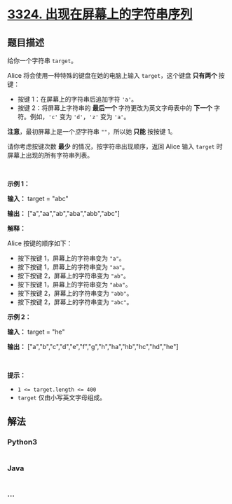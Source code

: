 # [3324. 出现在屏幕上的字符串序列](https://leetcode.cn/problems/find-the-sequence-of-strings-appeared-on-the-screen)

## 题目描述

<!-- 这里写题目描述 -->

<p>给你一个字符串 <code>target</code>。</p>

<p>Alice 将会使用一种特殊的键盘在她的电脑上输入 <code>target</code>，这个键盘<strong> 只有两个 </strong>按键：</p>

<ul>
	<li>按键 1：在屏幕上的字符串后追加字符 <code>'a'</code>。</li>
	<li>按键 2：将屏幕上字符串的 <strong>最后一个 </strong>字符更改为英文字母表中的 <strong>下一个</strong> 字符。例如，<code>'c'</code> 变为 <code>'d'</code>，<code>'z'</code> 变为 <code>'a'</code>。</li>
</ul>

<p><strong>注意</strong>，最初屏幕上是一个<em>空</em>字符串 <code>""</code>，所以她<strong> 只能</strong> 按按键 1。</p>

<p>请你考虑按键次数 <strong>最少</strong> 的情况，按字符串出现顺序，返回 Alice 输入 <code>target</code> 时屏幕上出现的所有字符串列表。</p>

<p>&nbsp;</p>

<p><strong class="example">示例 1：</strong></p>

<div class="example-block">
<p><strong>输入：</strong> <span class="example-io">target = "abc"</span></p>

<p><strong>输出：</strong> <span class="example-io">["a","aa","ab","aba","abb","abc"]</span></p>

<p><strong>解释：</strong></p>

<p>Alice 按键的顺序如下：</p>

<ul>
	<li>按下按键 1，屏幕上的字符串变为 <code>"a"</code>。</li>
	<li>按下按键 1，屏幕上的字符串变为 <code>"aa"</code>。</li>
	<li>按下按键 2，屏幕上的字符串变为 <code>"ab"</code>。</li>
	<li>按下按键 1，屏幕上的字符串变为 <code>"aba"</code>。</li>
	<li>按下按键 2，屏幕上的字符串变为 <code>"abb"</code>。</li>
	<li>按下按键 2，屏幕上的字符串变为 <code>"abc"</code>。</li>
</ul>
</div>

<p><strong class="example">示例 2：</strong></p>

<div class="example-block">
<p><strong>输入：</strong> <span class="example-io">target = "he"</span></p>

<p><strong>输出：</strong> <span class="example-io">["a","b","c","d","e","f","g","h","ha","hb","hc","hd","he"]</span></p>
</div>

<p>&nbsp;</p>

<p><strong>提示：</strong></p>

<ul>
	<li><code>1 &lt;= target.length &lt;= 400</code></li>
	<li><code>target</code> 仅由小写英文字母组成。</li>
</ul>


## 解法

<!-- 这里可写通用的实现逻辑 -->

<!-- tabs:start -->

### **Python3**

<!-- 这里可写当前语言的特殊实现逻辑 -->

```python

```

### **Java**

<!-- 这里可写当前语言的特殊实现逻辑 -->

```java

```

### **...**

```

```

<!-- tabs:end -->
